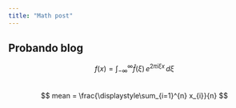 ```yaml
---
title: "Math post"
---
```

## Probando blog   
$$ f(x) = \int_{-\infty}^\infty \hat f(\xi)\,e^{2 \pi i \xi x} \,d\xi $$   
$$ mean = \frac{\displaystyle\sum_{i=1}^{n} x_{i}}{n} $$